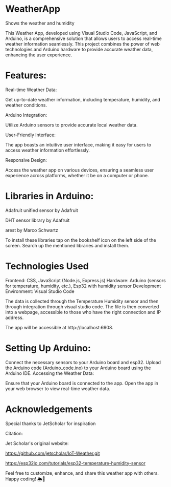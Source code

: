 # WeatherApp
 Shows the weather and humidity

This Weather App, developed using Visual Studio Code, JavaScript, and Arduino, is a comprehensive solution that allows users to access real-time weather information seamlessly. This project combines the power of web technologies and Arduino hardware to provide accurate weather data, enhancing the user experience.

# Features:

Real-time Weather Data: 

Get up-to-date weather information, including temperature, humidity, and weather conditions.

Arduino Integration: 

Utilize Arduino sensors to provide accurate local weather data.

User-Friendly Interface: 

The app boasts an intuitive user interface, making it easy for users to access weather information effortlessly.

Responsive Design: 

Access the weather app on various devices, ensuring a seamless user experience across platforms, whether it be on a computer or phone. 




# Libraries in Arduino:

Adafruit unified sensor by Adafruit

DHT sensor library by Adafruit

arest by Marco Schwartz

To install these libraries tap on the bookshelf icon on the left side of the screen. Search up the mentioned libraries and install them.

# Technologies Used
Frontend: CSS, JavaScript (Node.js, Express.js)
Hardware: Arduino (sensors for temperature, humidity, etc.), Esp32 with humidity sensor
Development Environment: Visual Studio Code

The data is collected through the Temperature Humidity sensor and then through integration through visual studio code. The file is then converted into a webpage, accessible to those who have the right connection and IP address. 

The app will be accessible at http://localhost:6908.

# Setting Up Arduino:

Connect the necessary sensors to your Arduino board and esp32. 
Upload the Arduino code (Arduino_code.ino) to your Arduino board using the Arduino IDE.
Accessing the Weather Data:

Ensure that your Arduino board is connected to the app.
Open the app in your web browser to view real-time weather data.

# Acknowledgements
Special thanks to JetScholar for inspiration

Citation:

Jet Scholar's original website:

https://github.com/jetscholar/IoT-Weather.git 

https://esp32io.com/tutorials/esp32-temperature-humidity-sensor





Feel free to customize, enhance, and share this weather app with others. Happy coding! 🌦️🚀

